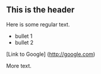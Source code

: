 ## This is the header

Here is some regular text.

* bullet 1
* bullet 2

[Link to Google] (http://google.com)

More text.